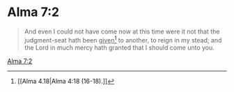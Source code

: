 # Alma 7:2

> And even I could not have come now at this time were it not that the judgment-seat hath been <u>given</u>[^a] to another, to reign in my stead; and the Lord in much mercy hath granted that I should come unto you.

[Alma 7:2](https://www.churchofjesuschrist.org/study/scriptures/bofm/alma/7?lang=eng&id=p2#p2)


[^a]: [[Alma 4.18|Alma 4:18 (16-18).]]
